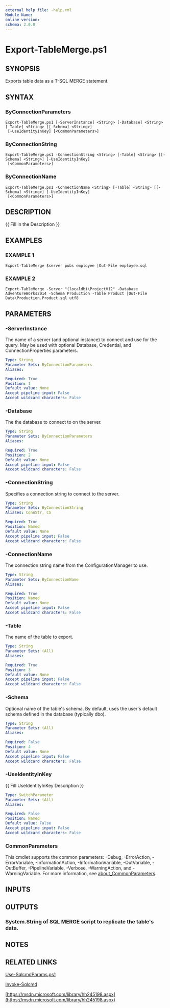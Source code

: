 ```yaml
---
external help file: -help.xml
Module Name:
online version:
schema: 2.0.0
---
```


# Export-TableMerge.ps1

## SYNOPSIS
Exports table data as a T-SQL MERGE statement.

## SYNTAX

### ByConnectionParameters
```
Export-TableMerge.ps1 [-ServerInstance] <String> [-Database] <String> [-Table] <String> [[-Schema] <String>]
 [-UseIdentityInKey] [<CommonParameters>]
```

### ByConnectionString
```
Export-TableMerge.ps1 -ConnectionString <String> [-Table] <String> [[-Schema] <String>] [-UseIdentityInKey]
 [<CommonParameters>]
```

### ByConnectionName
```
Export-TableMerge.ps1 -ConnectionName <String> [-Table] <String> [[-Schema] <String>] [-UseIdentityInKey]
 [<CommonParameters>]
```

## DESCRIPTION
{{ Fill in the Description }}

## EXAMPLES

### EXAMPLE 1
```
Export-TableMerge $server pubs employee |Out-File employee.sql
```

### EXAMPLE 2
```
Export-TableMerge -Server "(localdb)\ProjectV12" -Database AdventureWorks2014 -Schema Production -Table Product |Out-File Data\Production.Product.sql utf8
```

## PARAMETERS

### -ServerInstance
The name of a server (and optional instance) to connect and use for the query.
May be used with optional Database, Credential, and ConnectionProperties parameters.

```yaml
Type: String
Parameter Sets: ByConnectionParameters
Aliases:

Required: True
Position: 1
Default value: None
Accept pipeline input: False
Accept wildcard characters: False
```

### -Database
The the database to connect to on the server.

```yaml
Type: String
Parameter Sets: ByConnectionParameters
Aliases:

Required: True
Position: 2
Default value: None
Accept pipeline input: False
Accept wildcard characters: False
```

### -ConnectionString
Specifies a connection string to connect to the server.

```yaml
Type: String
Parameter Sets: ByConnectionString
Aliases: ConnStr, CS

Required: True
Position: Named
Default value: None
Accept pipeline input: False
Accept wildcard characters: False
```

### -ConnectionName
The connection string name from the ConfigurationManager to use.

```yaml
Type: String
Parameter Sets: ByConnectionName
Aliases:

Required: True
Position: Named
Default value: None
Accept pipeline input: False
Accept wildcard characters: False
```

### -Table
The name of the table to export.

```yaml
Type: String
Parameter Sets: (All)
Aliases:

Required: True
Position: 3
Default value: None
Accept pipeline input: False
Accept wildcard characters: False
```

### -Schema
Optional name of the table's schema.
By default, uses the user's default schema defined in the database (typically dbo).

```yaml
Type: String
Parameter Sets: (All)
Aliases:

Required: False
Position: 4
Default value: None
Accept pipeline input: False
Accept wildcard characters: False
```

### -UseIdentityInKey
{{ Fill UseIdentityInKey Description }}

```yaml
Type: SwitchParameter
Parameter Sets: (All)
Aliases:

Required: False
Position: Named
Default value: False
Accept pipeline input: False
Accept wildcard characters: False
```

### CommonParameters
This cmdlet supports the common parameters: -Debug, -ErrorAction, -ErrorVariable, -InformationAction, -InformationVariable, -OutVariable, -OutBuffer, -PipelineVariable, -Verbose, -WarningAction, and -WarningVariable. For more information, see [about_CommonParameters](http://go.microsoft.com/fwlink/?LinkID=113216).

## INPUTS

## OUTPUTS

### System.String of SQL MERGE script to replicate the table's data.
## NOTES

## RELATED LINKS

[Use-SqlcmdParams.ps1]()

[Invoke-Sqlcmd]()

[https://msdn.microsoft.com/library/hh245198.aspx](https://msdn.microsoft.com/library/hh245198.aspx)

